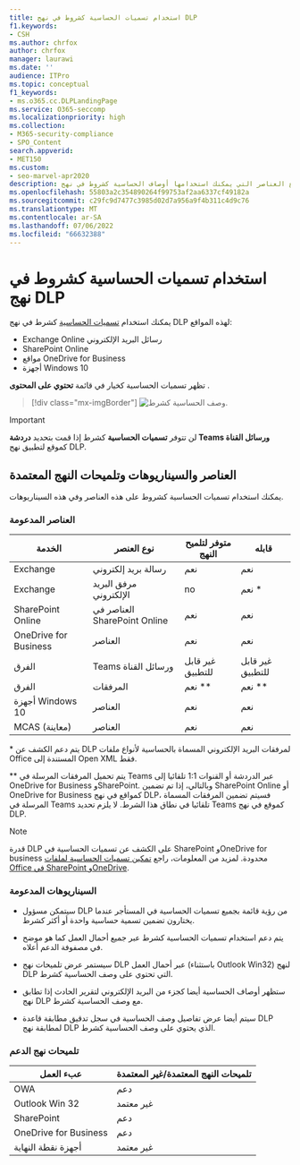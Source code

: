 ```yaml
---
title: استخدام تسميات الحساسية كشروط في نهج DLP
f1.keywords:
- CSH
ms.author: chrfox
author: chrfox
manager: laurawi
ms.date: ''
audience: ITPro
ms.topic: conceptual
f1_keywords:
- ms.o365.cc.DLPLandingPage
ms.service: O365-seccomp
ms.localizationpriority: high
ms.collection:
- M365-security-compliance
- SPO_Content
search.appverid:
- MET150
ms.custom:
- seo-marvel-apr2020
description: تعرف على الخدمات وأنواع العناصر التي يمكنك استخدامها أوصاف الحساسية كشروط في نهج DLP
ms.openlocfilehash: 55803a2c354890264f99753af2aa6337cf49182a
ms.sourcegitcommit: c29fc9d7477c3985d02d7a956a9f4b311c4d9c76
ms.translationtype: MT
ms.contentlocale: ar-SA
ms.lasthandoff: 07/06/2022
ms.locfileid: "66632388"
---
```

# <a name="use-sensitivity-labels-as-conditions-in-dlp-policies"></a>استخدام تسميات الحساسية كشروط في نهج DLP

يمكنك استخدام [تسميات الحساسية](sensitivity-labels.md) كشرط في نهج DLP لهذه المواقع:

- Exchange Online رسائل البريد الإلكتروني
- SharePoint Online
- مواقع OneDrive for Business
- أجهزة Windows 10

تظهر تسميات الحساسية كخيار في قائمة **تحتوي على المحتوى** .

> [!div class="mx-imgBorder"]
> ![وصف الحساسية كشرط.](../media/dlp-sensitivity-label-as-a-condition.png)

> [!IMPORTANT]
> لن تتوفر **تسميات الحساسية** كشرط إذا قمت بتحديد **دردشة Teams ورسائل القناة** كموقع لتطبيق نهج DLP.


## <a name="supported-items-scenarios-and-policy-tips"></a>العناصر والسيناريوهات وتلميحات النهج المعتمدة

يمكنك استخدام تسميات الحساسية كشروط على هذه العناصر وفي هذه السيناريوهات.

### <a name="supported-items"></a>العناصر المدعومة

|الخدمة  |نوع العنصر  |متوفر لتلميح النهج  |قابله  |
|---------|---------|---------|---------|
|Exchange    |رسالة بريد إلكتروني         |نعم         |نعم         |
|Exchange    |مرفق البريد الإلكتروني         |no         |نعم *         |
|SharePoint Online     |العناصر في SharePoint Online         |نعم         |نعم         |
|OneDrive for Business     |العناصر         |نعم         |نعم         |
|الفرق     |Teams ورسائل القناة         |غير قابل للتطبيق         |غير قابل للتطبيق         |
|الفرق     |المرفقات         |نعم **         |نعم **         |
|أجهزة Windows 10     |العناصر         |نعم         |نعم         |
|MCAS (معاينة) |العناصر         |نعم         |نعم         |

\* يتم دعم الكشف عن DLP لمرفقات البريد الإلكتروني المسماة بالحساسية لأنواع ملفات Office المستندة إلى Open XML فقط.

\** يتم تحميل المرفقات المرسلة في Teams عبر الدردشة أو القنوات 1:1 تلقائيا إلى OneDrive for Business وSharePoint. وبالتالي، إذا تم تضمين SharePoint Online أو OneDrive for Business كمواقع في نهج DLP، فسيتم تضمين المرفقات المسماة المرسلة في Teams تلقائيا في نطاق هذا الشرط. لا يلزم تحديد Teams كموقع في نهج DLP.

> [!NOTE]
> قدرة DLP على الكشف عن تسميات الحساسية في SharePoint وOneDrive for business محدودة. لمزيد من المعلومات، راجع [تمكين تسميات الحساسية لملفات Office في SharePoint وOneDrive](sensitivity-labels-sharepoint-onedrive-files.md#limitations).

### <a name="supported-scenarios"></a>السيناريوهات المدعومة

- سيتمكن مسؤول DLP من رؤية قائمة بجميع تسميات الحساسية في المستأجر عندما يختارون تضمين تسمية حساسية واحدة أو أكثر كشرط.

- يتم دعم استخدام تسميات الحساسية كشرط عبر جميع أحمال العمل كما هو موضح في مصفوفة الدعم أعلاه.

- سيستمر عرض تلميحات نهج DLP عبر أحمال العمل (باستثناء Outlook Win32) لنهج DLP التي تحتوي على وصف الحساسية كشرط.

- ستظهر أوصاف الحساسية أيضا كجزء من البريد الإلكتروني لتقرير الحادث إذا تطابق نهج DLP مع وصف الحساسية كشرط.

- سيتم أيضا عرض تفاصيل وصف الحساسية في سجل تدقيق مطابقة قاعدة DLP لمطابقة نهج DLP الذي يحتوي على وصف الحساسية كشرط.


### <a name="support-policy-tips"></a>تلميحات نهج الدعم


|عبء العمل  |تلميحات النهج المعتمدة/غير المعتمدة  |
|---------|---------|
|OWA |    دعم     |
|Outlook Win 32    |  غير معتمد       |
|SharePoint   |   دعم      |
|OneDrive for Business    |    دعم     |
|أجهزة نقطة النهاية   |  غير معتمد       |
